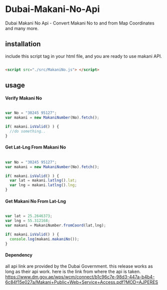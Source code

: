 # Dubai-Makani-No-Api
Dubai Makani No Api - Convert Makani No to and from Map Coordinates and many more.

## installation
include this script tag in your html file, and you are ready to use makani API.
```html

<script src="./src/MakaniNo.js"> </script>

```


## usage

#### Verify Makani No

```Javascript

var No = "30245 95127";
var makani = new MakaniNumber(No).fetch();

if( makani.isValid() ) {
  //do something..
}

```

#### Get Lat-Lng From Makani No

```Javascript

var No = "30245 95127";
var makani = new MakaniNumber(No).fetch();

if( makani.isValid() ) {
  var lat = makani.latlng().lat;
  var lng = makani.latlng().lng;
}


```


#### Get Makani No From Lat-Lng

```Javascript

var lat = 25.2646373;
var lng = 55.312168;
var makani = MakaniNumber.fromCoord(lat,lng);

if( makani.isValid() ) {
  console.log(makani.makaniNo());
}


```

#### Dependency
all api link are provided by the Dubai Government.
this release works as long as their api work.
here is the link from where the api is taken.
https://www.dm.gov.ae/wps/wcm/connect/b1c96c7e-98d3-447a-b4b4-6c84f15e027a/Makani+Public+Web+Service+Access.pdf?MOD=AJPERES
